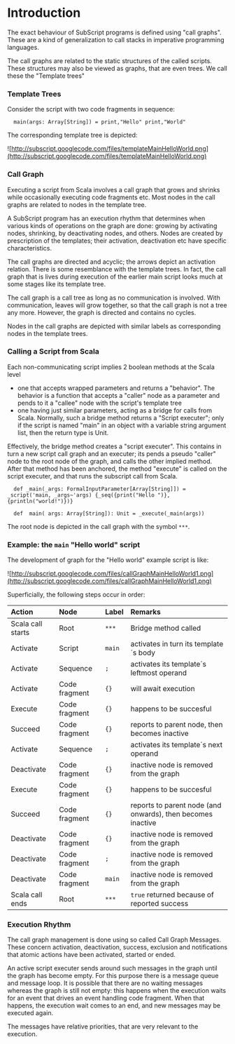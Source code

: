 # Introduction #

The exact behaviour of SubScript programs is defined using "call graphs". These are a kind of generalization to call stacks in imperative programming languages.

The call graphs are related to the static structures of the called scripts. These structures may also be viewed as graphs, that are even trees. We call these the "Template trees"

### Template Trees ###

Consider the script with two code fragments in sequence:
```
  main(args: Array[String]) = print,"Hello" print,"World"
```
The corresponding template tree is depicted:

![http://subscript.googlecode.com/files/templateMainHelloWorld.png](http://subscript.googlecode.com/files/templateMainHelloWorld.png)

### Call Graph ###

Executing a script from Scala involves a call graph that grows and shrinks while occasionally executing code fragments etc. Most nodes in the call graphs are related to nodes in the template tree.

A SubScript program has an execution rhythm that determines when various kinds of operations on the graph are done: growing by activating nodes, shrinking, by deactivating nodes, and others. Nodes are created by prescription of the templates; their activation, deactivation etc have specific characteristics.

The call graphs are directed and acyclic; the arrows depict an activation relation. There is some resemblance with the template trees. In fact, the call graph that is lives during execution of the earlier main script looks much at some stages like its template tree.

The call graph is a call tree as long as no communication is involved. With communication, leaves will grow together, so that the call graph is not a tree any more. However, the graph is directed and contains no cycles.

Nodes in the call graphs are depicted with similar labels as corresponding nodes in the template trees.

### Calling a Script from Scala ###

Each non-communicating script implies 2 boolean methods at the Scala level
  * one that accepts wrapped parameters and returns a "behavior". The behavior is a function that accepts a "caller" node as a parameter and pends to it a "callee" node with the script's template tree
  * one having just similar parameters, acting as a bridge for calls from Scala. Normally, such a bridge method returns a "Script executer"; only if the script is named "main" in an object with a variable string argument list, then the return type is Unit.

Effectively, the bridge method creates a "script executer". This contains in turn a new script call graph and an executer; its pends a pseudo "caller" node to the root node of the graph, and calls the other implied method. After that method has been anchored, the method "execute" is called on the script executer, and that runs the subscript call from Scala.
```
  def _main(_args: FormalInputParameter[Array[String]]) = _script('main, _args~'args) {_seq({print("Hello ")}, {println("world!")})}

  def  main( args: Array[String]): Unit = _execute(_main(args))
```
The root node is depicted in the call graph with the symbol `***`.

### Example: the `main` "Hello world" script ###
The development of graph for the "Hello world" example script is like:

![http://subscript.googlecode.com/files/callGraphMainHelloWorld1.png](http://subscript.googlecode.com/files/callGraphMainHelloWorld1.png)

Superficially, the following steps occur in order:

| Action | Node | Label | Remarks |
|:-------|:-----|:------|:--------|
| Scala call starts| Root | `***` | Bridge method called |
| Activate | Script | `main` | activates in turn its template´s body |
| Activate | Sequence | `;` | activates its template´s leftmost operand |
| Activate | Code fragment | `{}` | will await execution |
| Execute | Code fragment  | `{}` | happens to be succesful |
| Succeed | Code fragment  | `{}` | reports to parent node, then becomes inactive |
| Activate | Sequence | `;` | activates its template´s next operand |
| Deactivate | Code fragment | `{}` | inactive node is removed from the graph |
| Execute | Code fragment  | `{}` | happens to be succesful |
| Succeed | Code fragment  | `{}` | reports to parent node (and onwards), then becomes inactive |
| Deactivate | Code fragment | `{}` | inactive node is removed from the graph |
| Deactivate | Code fragment | `;` | inactive node is removed from the graph |
| Deactivate | Code fragment | `main` | inactive node is removed from the graph |
| Scala call ends| Root | `***` | `true` returned because of reported success |

### Execution Rhythm ###

The call graph management is done using so called Call Graph Messages. These concern activation, deactivation, success, exclusion and notifications that atomic actions have been activated, started or ended.

An active script executer sends around such messages in the graph until the graph has become empty.
For this purpose there is a message queue and message loop. It is possible that there are no waiting messages whereas the graph is still not empty: this happens when the execution waits for an event that drives an event handling code fragment. When that happens, the execution wait comes to an end, and new messages may be executed again.

The messages have relative priorities, that are very relevant to the execution.
